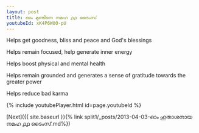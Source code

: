 ```yaml
---
layout: post
title: ഓം മുണ്ടിനെ നമഹ ൧൧ ടൈംസ്
youtubeId: xK4P6W0O-pU
---
```

 
 
Helps get goodness, bliss and peace and God's blessings
 
Helps remain focused, help generate inner energy 
 
Helps boost physical and mental health 
 
Helps remain grounded and generates a sense of gratitude towards the greater power 
 
Helps reduce bad karma
 
 
 
 


{% include youtubePlayer.html id=page.youtubeId %}
 
[Next]({{ site.baseurl }}{% link  split1/_posts/2013-04-03-ഓം ഹുതാശനായ നമഹ ൧൧ ടൈംസ്.md%})
 

